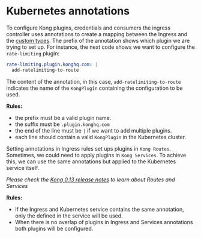 # Kubernetes annotations

To configure Kong plugins, credentials and consumers the ingress controller uses annotations to create a mapping between the Ingress and the [custom types][0].
The prefix of the annotation shows which plugin we are trying to set up. For instance, the next code shows we want to configure the `rate-limiting` plugin:

```yaml
rate-limiting.plugin.konghq.com: |
  add-ratelimiting-to-route
```

The content of the annotation, in this case, `add-ratelimiting-to-route` indicates the name of the `KongPlugin` containing the configuration to be used.

**Rules:**

- the prefix must be a valid plugin name.
- the suffix must be `.plugin.konghq.com`
- the end of the line must be `|` if we want to add multiple plugins.
- each line should contain a valid `KongPlugin` in the Kubernetes cluster.

Setting annotations in Ingress rules set ups plugins in `Kong Routes`. Sometimes, we could need to apply plugins in `Kong Services`. To achieve this, we can use the same annotations but applied to the Kubernetes service itself.

*Please check the [Kong 0.13 release notes][1] to learn about Routes and Services*

**Rules:**

- If the Ingress and Kubernetes service contains the same annotation, only the defined in the service will be used.
- When there is no overlap of plugins in Ingress and Services annotations both plugins will be configured.

[0]: custom-types.md
[1]: https://konghq.com/blog/kong-ce-0-13-0-released/
